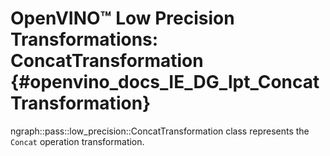 # OpenVINO™ Low Precision Transformations: ConcatTransformation {#openvino_docs_IE_DG_lpt_ConcatTransformation}

ngraph::pass::low_precision::ConcatTransformation class represents the `Concat` operation transformation.
